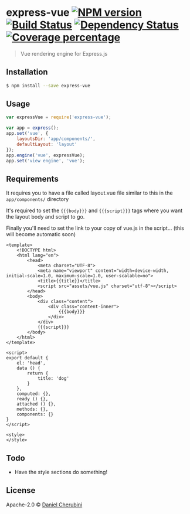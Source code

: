 
# express-vue [![NPM version][npm-image]][npm-url] [![Build Status][travis-image]][travis-url] [![Dependency Status][daviddm-image]][daviddm-url] [![Coverage percentage][coveralls-image]][coveralls-url]
> Vue rendering engine for Express.js

## Installation

```sh
$ npm install --save express-vue
```

## Usage

```js
var expressVue = require('express-vue');

var app = express();
app.set('vue', {
    layoutsDir: 'app/components/',
    defaultLayout: 'layout'
});
app.engine('vue', expressVue);
app.set('view engine', 'vue');
```

## Requirements

It requires you to have a file called layout.vue file similar to this in the `app/components/` directory

It's required to set the `{{{body}}}` and `{{{script}}}` tags where you want the layout body and script to go.

Finally you'll need to set the link to your copy of vue.js in the script... (this will become automatic soon)

```vue
<template>
    <!DOCTYPE html>
    <html lang="en">
        <head>
            <meta charset="UTF-8">
            <meta name="viewport" content="width=device-width, initial-scale=1.0, maximum-scale=1.0, user-scalable=no">
            <title>{{title}}</title>
            <script src="assets/vue.js" charset="utf-8"></script>
        </head>
        <body>
            <div class="content">
                <div class="content-inner">
                    {{{body}}}
                </div>
            </div>
            {{{script}}}
        </body>
    </html>
</template>

<script>
export default {
    el: 'head',
    data () {
        return {
            title: 'dog'
        }
    },
    computed: {},
    ready () {},
    attached () {},
    methods: {},
    components: {}
}
</script>

<style>
</style>
```

## Todo

- Have the style sections do something!

## License

Apache-2.0 © [Daniel Cherubini](https://cherubini.casa)


[npm-image]: https://badge.fury.io/js/express-vue.svg
[npm-url]: https://npmjs.org/package/express-vue
[travis-image]: https://travis-ci.org/danmademe/express-vue.svg?branch=master
[travis-url]: https://travis-ci.org/danmademe/express-vue
[daviddm-image]: https://david-dm.org/danmademe/express-vue.svg?theme=shields.io
[daviddm-url]: https://david-dm.org/danmademe/express-vue
[coveralls-image]: https://coveralls.io/repos/danmademe/express-vue/badge.svg
[coveralls-url]: https://coveralls.io/r/danmademe/express-vue
